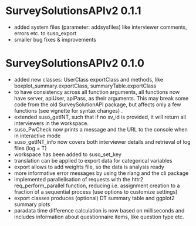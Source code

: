 # SurveySolutionsAPIv2 0.1.1

* added system files (parameter: addsysfiles) like interviewer comments, errors etc. to suso_export
* smaller bug fixes & improvements

# SurveySolutionsAPIv2 0.1.0

* added new classes: UserClass exportClass and methods, like boxplot_summary.exportClass, summaryTable.exportClass
* to have consistency across all function arguments, all functions now have server, apiUser, apiPass, as their arguments. This may break some code from the old SurveySolutionAPI package, but affects only a few functions (see vignette for syntax changes) .
* extended suso_getINT, such that if no sv_id is provided, it will return all interviewers in the workspace.
* suso_PwCheck now prints a message and the URL to the console when in interactive mode
* suso_getINT_info now covers both interviewer details and retrieval of log files (log = T)
* workspace has been added to suso_set_key
* translation can be applied to export data for categorical variables
* export allows to add weights file, so the data is analysis ready
* more informative error messages by using the rlang and the cli package
* implemented parallelisation of requests with the httr2 req_perform_parallel function, reducing i.e. assignment creation to a fraction of a sequential process (use options to customize settings)
* export classes produces (optional) DT summary table and ggplot2 summary plots
* paradata time difference calculation is now based on milliseconds and includes information about questionnaire items, like question type etc.

